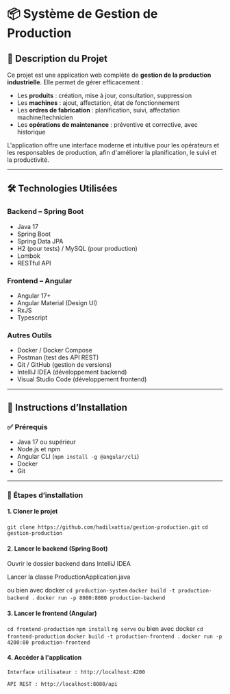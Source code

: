 # 📦 Système de Gestion de Production

## 📌 Description du Projet

Ce projet est une application web complète de **gestion de la production industrielle**. Elle permet de gérer efficacement :

- Les **produits** : création, mise à jour, consultation, suppression
- Les **machines** : ajout, affectation, état de fonctionnement
- Les **ordres de fabrication** : planification, suivi, affectation machine/technicien
- Les **opérations de maintenance** : préventive et corrective, avec historique

L'application offre une interface moderne et intuitive pour les opérateurs et les responsables de production, afin d'améliorer la planification, le suivi et la productivité.

---

## 🛠️ Technologies Utilisées

### Backend – Spring Boot

- Java 17
- Spring Boot
- Spring Data JPA
- H2 (pour tests) / MySQL (pour production)
- Lombok
- RESTful API

### Frontend – Angular

- Angular 17+
- Angular Material (Design UI)
- RxJS
- Typescript

### Autres Outils

- Docker / Docker Compose
- Postman (test des API REST)
- Git / GitHub (gestion de versions)
- IntelliJ IDEA (développement backend)
- Visual Studio Code (développement frontend)

---

## 🚀 Instructions d’Installation

### ✅ Prérequis

- Java 17 ou supérieur
- Node.js et npm
- Angular CLI (`npm install -g @angular/cli`)
- Docker 
- Git

---

### 🧩 Étapes d’installation

#### 1. Cloner le projet


`git clone https://github.com/hadilxattia/gestion-production.git`
`cd gestion-production `

#### 2. Lancer le backend (Spring Boot)
Ouvrir le dossier backend dans IntelliJ IDEA

Lancer la classe ProductionApplication.java

ou bien avec docker
`cd production-system`
`docker build -t production-backend .`
`docker run -p 8080:8080 production-backend`
#### 3. Lancer le frontend (Angular)
`cd frontend-production`
`npm install`
`ng serve`
ou bien avec docker
`cd frontend-production`
`docker build -t production-frontend .`
`docker run -p 4200:80 production-frontend`
#### 4. Accéder à l'application
`Interface utilisateur : http://localhost:4200`

`API REST : http://localhost:8080/api`
